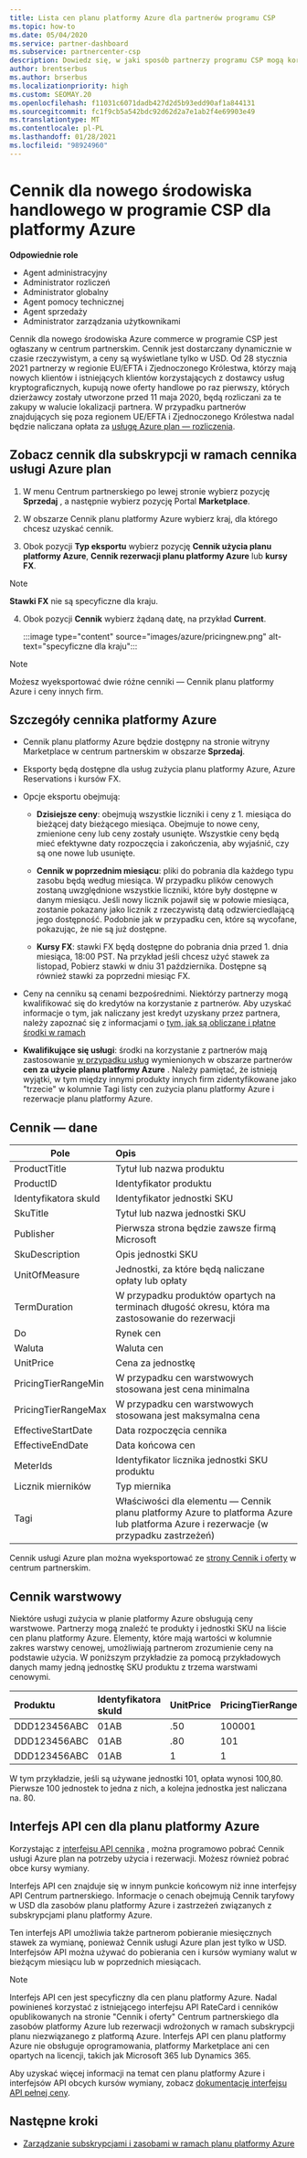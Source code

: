 ```yaml
---
title: Lista cen planu platformy Azure dla partnerów programu CSP
ms.topic: how-to
ms.date: 05/04/2020
ms.service: partner-dashboard
ms.subservice: partnercenter-csp
description: Dowiedz się, w jaki sposób partnerzy programu CSP mogą korzystać z Centrum partnerskiego, aby wyświetlić listę cen dla subskrypcji w ramach planu platformy Azure.
author: brentserbus
ms.author: brserbus
ms.localizationpriority: high
ms.custom: SEOMAY.20
ms.openlocfilehash: f11031c6071dadb427d2d5b93edd90af1a844131
ms.sourcegitcommit: fc1f9cb5a542bdc92d62d2a7e1ab2f4e69903e49
ms.translationtype: MT
ms.contentlocale: pl-PL
ms.lasthandoff: 01/28/2021
ms.locfileid: "98924960"
---
```

# <a name="price-list-for-the-new-commerce-experience-in-csp-for-azure"></a>Cennik dla nowego środowiska handlowego w programie CSP dla platformy Azure

**Odpowiednie role**

- Agent administracyjny
- Administrator rozliczeń
- Administrator globalny
- Agent pomocy technicznej
- Agent sprzedaży
- Administrator zarządzania użytkownikami

Cennik dla nowego środowiska Azure commerce w programie CSP jest ogłaszany w centrum partnerskim. Cennik jest dostarczany dynamicznie w czasie rzeczywistym, a ceny są wyświetlane tylko w USD. Od 28 stycznia 2021 partnerzy w regionie EU/EFTA i Zjednoczonego Królestwa, którzy mają nowych klientów i istniejących klientów korzystających z dostawcy usług kryptograficznych, kupują nowe oferty handlowe po raz pierwszy, których dzierżawcy zostały utworzone przed 11 maja 2020, będą rozliczani za te zakupy w walucie lokalizacji partnera.  W przypadku partnerów znajdujących się poza regionem UE/EFTA i Zjednoczonego Królestwa nadal będzie naliczana opłata za [usługę Azure plan — rozliczenia](azure-plan-billing.md).

## <a name="see-pricing-for-subscriptions-under-the-azure-plan-pricing"></a>Zobacz cennik dla subskrypcji w ramach cennika usługi Azure plan

1. W menu Centrum partnerskiego po lewej stronie wybierz pozycję **Sprzedaj** , a następnie wybierz pozycję Portal **Marketplace**.

2. W obszarze Cennik planu platformy Azure wybierz kraj, dla którego chcesz uzyskać cennik.

3. Obok pozycji **Typ eksportu** wybierz pozycję **Cennik użycia planu platformy Azure**, **Cennik rezerwacji planu platformy Azure** lub **kursy FX**. 

>[!NOTE] 
>**Stawki FX** nie są specyficzne dla kraju.

4. Obok pozycji **Cennik** wybierz żądaną datę, na przykład **Current**.

   :::image type="content" source="images/azure/pricingnew.png" alt-text="specyficzne dla kraju":::

>[!NOTE] 
>Możesz wyeksportować dwie różne cenniki — Cennik planu platformy Azure i ceny innych firm.

## <a name="azure-price-list-specifics"></a>Szczegóły cennika platformy Azure

- Cennik planu platformy Azure będzie dostępny na stronie witryny Marketplace w centrum partnerskim w obszarze **Sprzedaj**.

- Eksporty będą dostępne dla usług zużycia planu platformy Azure, Azure Reservations i kursów FX.

- Opcje eksportu obejmują:

  - **Dzisiejsze ceny**: obejmują wszystkie liczniki i ceny z 1. miesiąca do bieżącej daty bieżącego miesiąca. Obejmuje to nowe ceny, zmienione ceny lub ceny zostały usunięte. Wszystkie ceny będą mieć efektywne daty rozpoczęcia i zakończenia, aby wyjaśnić, czy są one nowe lub usunięte.

  - **Cennik w poprzednim miesiącu**: pliki do pobrania dla każdego typu zasobu będą według miesiąca. W przypadku plików cenowych zostaną uwzględnione wszystkie liczniki, które były dostępne w danym miesiącu. Jeśli nowy licznik pojawił się w połowie miesiąca, zostanie pokazany jako licznik z rzeczywistą datą odzwierciedlającą jego dostępność. Podobnie jak w przypadku cen, które są wycofane, pokazując, że nie są już dostępne.

  - **Kursy FX**: stawki FX będą dostępne do pobrania dnia przed 1. dnia miesiąca, 18:00 PST. Na przykład jeśli chcesz użyć stawek za listopad, Pobierz stawki w dniu 31 października. Dostępne są również stawki za poprzedni miesiąc FX.

- Ceny na cenniku są cenami bezpośrednimi. Niektórzy partnerzy mogą kwalifikować się do kredytów na korzystanie z partnerów. Aby uzyskać informacje o tym, jak naliczany jest kredyt uzyskany przez partnera, należy zapoznać się z informacjami o [tym, jak są obliczane i płatne środki w ramach](partner-earned-credit-explanation.md)

- **Kwalifikujące się usługi**: środki na korzystanie z partnerów mają zastosowanie [w przypadku usług](https://partner.microsoft.com/commerce/sales) wymienionych w obszarze partnerów **cen za użycie planu platformy Azure** . Należy pamiętać, że istnieją wyjątki, w tym między innymi produkty innych firm zidentyfikowane jako "trzecie" w kolumnie Tagi listy cen zużycia planu platformy Azure i rezerwacje planu platformy Azure.

## <a name="price-list-data"></a>Cennik — dane

|**Pole**   |**Opis**   |
|--------------------------|:---------------------------|
|ProductTitle  |Tytuł lub nazwa produktu|
|ProductID   |Identyfikator produktu|
|Identyfikatora skuId|Identyfikator jednostki SKU|
|SkuTitle|Tytuł lub nazwa jednostki SKU|
|Publisher|Pierwsza strona będzie zawsze firmą Microsoft|
|SkuDescription|Opis jednostki SKU|
|UnitOfMeasure|Jednostki, za które będą naliczane opłaty lub opłaty|
|TermDuration|W przypadku produktów opartych na terminach długość okresu, która ma zastosowanie do rezerwacji|
|Do|Rynek cen|
|Waluta|Waluta cen|
|UnitPrice|Cena za jednostkę|
|PricingTierRangeMin|W przypadku cen warstwowych stosowana jest cena minimalna|
|PricingTierRangeMax|W przypadku cen warstwowych stosowana jest maksymalna cena|
|EffectiveStartDate|Data rozpoczęcia cennika|
|EffectiveEndDate|Data końcowa cen|
|MeterIds|Identyfikator licznika jednostki SKU produktu|
|Licznik mierników|Typ miernika|
|Tagi|Właściwości dla elementu — Cennik planu platformy Azure to platforma Azure lub platforma Azure i rezerwacje (w przypadku zastrzeżeń)|

Cennik usługi Azure plan można wyeksportować ze [strony Cennik i oferty](https://partner.microsoft.com/dashboard/sell/pricingandoffers) w centrum partnerskim.

## <a name="tiered-pricing"></a>Cennik warstwowy

Niektóre usługi zużycia w planie platformy Azure obsługują ceny warstwowe. Partnerzy mogą znaleźć te produkty i jednostki SKU na liście cen planu platformy Azure. Elementy, które mają wartości w kolumnie zakres warstwy cenowej, umożliwiają partnerom zrozumienie ceny na podstawie użycia. W poniższym przykładzie za pomocą przykładowych danych mamy jedną jednostkę SKU produktu z trzema warstwami cenowymi.

|**Produktu**   |**Identyfikatora skuId**   |**UnitPrice**   |**PricingTierRangeMin**   |**PricingTierRangeMax**   |
|:---------------|:-----------|:---------------|:-------------------------|:-------------------------|
|DDD123456ABC|01AB|.50|100001|9223372036854780000|
|DDD123456ABC|01AB|.80|101|100000|
|DDD123456ABC|01AB|1|1|100|

W tym przykładzie, jeśli są używane jednostki 101, opłata wynosi 100,80. Pierwsze 100 jednostek to jedna z nich, a kolejna jednostka jest naliczana na. 80.

## <a name="pricing-api-for-azure-plan"></a>Interfejs API cen dla planu platformy Azure

Korzystając z [interfejsu API cennika](/partner/develop/pricing) , można programowo pobrać Cennik usługi Azure plan na potrzeby użycia i rezerwacji. Możesz również pobrać obce kursy wymiany.

Interfejs API cen znajduje się w innym punkcie końcowym niż inne interfejsy API Centrum partnerskiego. Informacje o cenach obejmują Cennik taryfowy w USD dla zasobów planu platformy Azure i zastrzeżeń związanych z subskrypcjami planu platformy Azure.

Ten interfejs API umożliwia także partnerom pobieranie miesięcznych stawek za wymianę, ponieważ Cennik usługi Azure plan jest tylko w USD. Interfejsów API można używać do pobierania cen i kursów wymiany walut w bieżącym miesiącu lub w poprzednich miesiącach.

>[!NOTE]
> Interfejs API cen jest specyficzny dla cen planu platformy Azure. Nadal powinieneś korzystać z istniejącego interfejsu API RateCard i cenników opublikowanych na stronie "Cennik i oferty" Centrum partnerskiego dla zasobów platformy Azure lub rezerwacji wdrożonych w ramach subskrypcji planu niezwiązanego z platformą Azure. Interfejs API cen planu platformy Azure nie obsługuje oprogramowania, platformy Marketplace ani cen opartych na licencji, takich jak Microsoft 365 lub Dynamics 365.

Aby uzyskać więcej informacji na temat cen planu platformy Azure i interfejsów API obcych kursów wymiany, zobacz [dokumentację interfejsu API pełnej ceny](/partner/develop/pricing).

## <a name="next-steps"></a>Następne kroki

- [Zarządzanie subskrypcjami i zasobami w ramach planu platformy Azure](azure-plan-manage.md)
